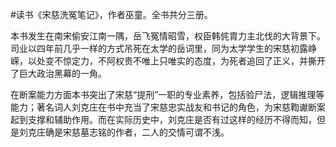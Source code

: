 #读书《宋慈洗冤笔记》，作者巫童。全书共分三册。

本书发生在南宋偷安江南一隅，岳飞冤情昭雪，权臣韩侂胄力主北伐的大背景下。司业以四年前几乎一样的方式吊死在太学的岳词里，同为太学学生的宋慈初露峥嵘，以处变不惊定力，不阿权贵不唯上只唯实的态度，为死者追回了正义，并撕开了巨大政治黑幕的一角。

在断案能力方面本书突出了宋慈“提刑”一职的专业素养，包括验尸法，逻辑推理等能力；著名词人刘克庄在书中充当了宋慈忠实战友和书记的角色，为宋慈鞫谳断案起到支撑和辅助作用。而在实际历史中，刘克庄是否有过这样的经历不得而知，但是刘克庄确是宋慈墓志铭的作者，二人的交情可谓不浅。